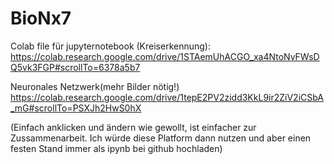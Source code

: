 # BioNx7


Colab file für jupyternotebook (Kreiserkennung): 
https://colab.research.google.com/drive/1STAemUhACGO_xa4NtoNvFWsDQ5vk3FGP#scrollTo=6378a5b7

Neuronales Netzwerk(mehr Bilder nötig!)
https://colab.research.google.com/drive/1tepE2PV2zidd3KkL9ir2ZiV2iCSbA_mG#scrollTo=PSXJh2HwS0hX

(Einfach anklicken und ändern wie gewollt, ist einfacher zur Zussammenarbeit. Ich würde diese Platform dann nutzen und aber einen festen Stand immer als ipynb bei github hochladen)
